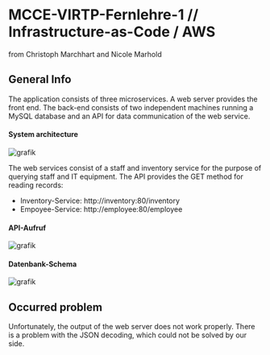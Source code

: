 # MCCE-VIRTP-Fernlehre-1 // Infrastructure-as-Code / AWS
from Christoph Marchhart and Nicole Marhold


## General Info
The application consists of three microservices. A web server provides the front end. The back-end consists of two independent machines running a MySQL database and an API for data communication of the web service.

#### System architecture
![grafik](https://user-images.githubusercontent.com/61579665/150420957-767de5b0-d899-4649-812d-e9f0b75e82d9.png)

The web services consist of a staff and inventory service for the purpose of querying staff and IT equipment.
The API provides the GET method for reading records:
- Inventory-Service: http://inventory:80/inventory
- Empoyee-Service: http://employee:80/employee

#### API-Aufruf
![grafik](https://user-images.githubusercontent.com/61579665/150420849-017aa6f2-e770-4336-bd5a-0bb4e1fd3e66.png)

#### Datenbank-Schema
![grafik](https://user-images.githubusercontent.com/61579665/150421026-a380eb34-e13d-467c-9a83-d2d3008a9e63.png)


## Occurred problem
Unfortunately, the output of the web server does not work properly. There is a problem with the JSON decoding, which could not be solved by our side.
